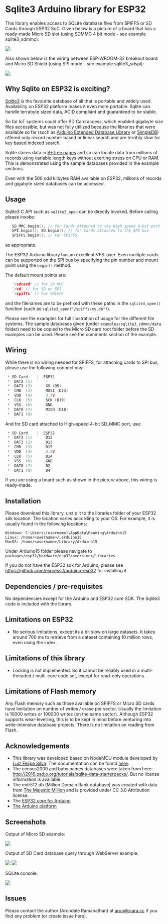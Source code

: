 # Sqlite3 Arduino library for ESP32

This library enables access to SQLite database files from SPIFFS or SD Cards through ESP32 SoC.  Given below is a picture of a board that has a ready-made Micro SD slot (using SDMMC 4 bit mode - see example sqlite3_sdmmc):

![](ESP_WROOM_32_breakout.png?raw=true)

Also shown below is the wiring between ESP-WROOM-32 breakout board and Micro SD Shield (using SPI mode - see example sqlite3_sdspi):

![](ESP32_MSD_Shield_Wiring.jpg?raw=true)

## Why Sqlite on ESP32 is exciting?

[Sqlite3](http://sqlite.org) is the favourite database of all that is portable and widely used.  Availability on ESP32 platform makes it even more portable.  Sqlite can handle terrabyte sized data, ACID compliant and guaranteed to be stable.

So far IoT systems could offer SD Card access, which enabled gigabyte size files accessible, but was not fully utilized because the libraries that were available so far (such as [Arduino Extended Database Library](https://github.com/jwhiddon/EDB) or [SimpleDB](http://www.kendziorra.nl/arduino/103-simpledb-simple-flexible-and-smal)) offered only record number based or linear search and are terribly slow for key based indexed search.

Sqlite stores data in [B+Tree pages](https://en.wikipedia.org/wiki/B%2B_tree) and so can locate data from millions of records using variable length keys without exerting stress on CPU or RAM.  This is demonstrated using the sample databases provided in the example sections.

Even with the 500 odd kilbytes RAM available on ESP32, millions of records and gigabyte sized databases can be accessed.

## Usage

Sqlite3 C API such as `sqlite3_open` can be directly invoked. Before calling please invoke:

```c++
   SD_MMC.begin(); // for Cards attached to the High speed 4-bit port 
   SPI.begin(); SD.begin(); // for Cards attached to the SPI bus
   SPIFFS.begin(); // For SPIFFS
```
as appropriate.

The ESP32 Arduino library has an excellent VFS layer.  Even multiple cards can be supported on the SPI bus by specifying the pin number and mount point using the `begin()` method.

The default mount points are:
```c++
   '/sdcard' // for SD_MMC 
   '/sd' // for SD on SPI
   '/spiffs' // For SPIFFS
```

and the filenames are to be prefixed with these paths in the `sqlite3_open()` function (such as `sqlite3_open("/spiffs/my.db")`).

Please see the examples for full illustration of usage for the different file systems. The sample databases given (under `examples/sqlite3_sdmmc/data` folder) need to be copied to the Micro SD card root folder before the SD examples can be used.  Please see the comments section of the example.

## Wiring

While there is no wiring needed for SPIFFS, for attaching cards to SPI bus, please use the following connections:

```c++
 * SD Card    |  ESP32
 *  DAT2 (1)      -
 *  DAT3 (2)      SS (D5)
 *  CMD  (3)      MOSI (D23)
 *  VDD  (4)      3.3V
 *  CLK  (5)      SCK (D19)
 *  VSS  (6)      GND
 *  DAT0 (7)      MISO (D18)
 *  DAT1 (8)      -
```

And for SD card attached to High-speed 4-bit SD_MMC port, use:

```c++
 * SD Card    |  ESP32
 *  DAT2 (1)      D12
 *  DAT3 (2)      D13
 *  CMD  (3)      D15
 *  VDD  (4)      3.3V
 *  CLK  (5)      D14
 *  VSS  (6)      GND
 *  DAT0 (7)      D2
 *  DAT1 (8)      D4
```

If you are using a board such as shown in the picture above, this wiring is ready-made.

## Installation

Please download this library, unzip it to the libraries folder of your ESP32 sdk location. The location varies according to your OS.  For example, it is usually found in the following locations:
```
Windows: C:\Users\(username)\AppData\Roaming\Arduino15
Linux: /home/<username>/.arduino15
MacOS: /home/<username>/Library/Arduino15
```
Under Arduino15 folder please navigate to `packages/esp32/hardware/esp32/<version>/libraries`

If you do not have the ESP32 sdk for Arduino, please see https://github.com/espressif/arduino-esp32 for installing it.

## Dependencies / pre-requisites

No dependencies except for the Arduino and ESP32 core SDK. The Sqlite3 code is included with the library.

## Limitations on ESP32

* No serious limitations, except its a bit slow on large datasets. It takes around 700 ms to retrieve from a dataset containing 10 million rows, even using the index.

## Limitations of this library

* Locking is not implemented.  So it cannot be reliably used in a multi-threaded / multi-core code set, except for read-only operations.

## Limitations of Flash memory

Any Flash memory such as those available on SPIFFS or Micro SD cards have limitation on number of writes / erase per sector.  Usually the limitation is 10000 writes or 100000 writes (on the same sector).  Although ESP32 supports wear-levelling,  this is to be kept in mind before venturing into write-intensive database projects.  There is no limitation on reading from Flash.

## Acknowledgements

* This library was developed based on NodeMCU module developed by [Luiz Felipe Silva](https://github.com/luizfeliperj). The documentation can be found [here](https://nodemcu.readthedocs.io/en/master/en/modules/sqlite3/).
* The census2000 and baby names databases were taken from here: http://2016.padjo.org/tutorials/sqlite-data-starterpacks/. But no license information is available.
* The mdr512.db (Million Domain Rank database) was created with data from [The Majestic Million](https://majestic.com/reports/majestic-million) and is provided under CC 3.0 Attribution license.
* The [ESP32 core for Arduino](https://github.com/espressif/arduino-esp32)
* [The Arduino platform](https://arduino.cc)

## Screenshots

Output of Micro SD example:

![](output_screenshot.png?raw=true)

Output of SD Card database query through WebServer example:

![](output_web_1.png?raw=true)
![](output_web_2.png?raw=true)

SQLite console:

![](console_screenshot.png?raw=true)

## Issues
Please contact the author (Arundale Ramanathan) at arun@siara.cc if you find any problem (or create issue here).
